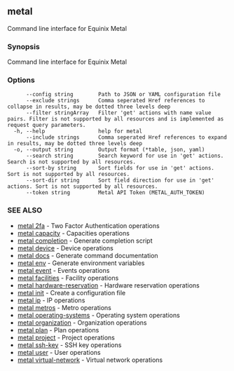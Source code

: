 ## metal

Command line interface for Equinix Metal

### Synopsis

Command line interface for Equinix Metal

### Options

```
      --config string        Path to JSON or YAML configuration file
      --exclude strings      Comma seperated Href references to collapse in results, may be dotted three levels deep
      --filter stringArray   Filter 'get' actions with name value pairs. Filter is not supported by all resources and is implemented as request query parameters.
  -h, --help                 help for metal
      --include strings      Comma seperated Href references to expand in results, may be dotted three levels deep
  -o, --output string        Output format (*table, json, yaml)
      --search string        Search keyword for use in 'get' actions. Search is not supported by all resources.
      --sort-by string       Sort fields for use in 'get' actions. Sort is not supported by all resources.
      --sort-dir string      Sort field direction for use in 'get' actions. Sort is not supported by all resources.
      --token string         Metal API Token (METAL_AUTH_TOKEN)
```

### SEE ALSO

* [metal 2fa](metal_2fa.md)	 - Two Factor Authentication operations
* [metal capacity](metal_capacity.md)	 - Capacities operations
* [metal completion](metal_completion.md)	 - Generate completion script
* [metal device](metal_device.md)	 - Device operations
* [metal docs](metal_docs.md)	 - Generate command documentation
* [metal env](metal_env.md)	 - Generate environment variables
* [metal event](metal_event.md)	 - Events operations
* [metal facilities](metal_facilities.md)	 - Facility operations
* [metal hardware-reservation](metal_hardware-reservation.md)	 - Hardware reservation operations
* [metal init](metal_init.md)	 - Create a configuration file
* [metal ip](metal_ip.md)	 - IP operations
* [metal metros](metal_metros.md)	 - Metro operations
* [metal operating-systems](metal_operating-systems.md)	 - Operating system operations
* [metal organization](metal_organization.md)	 - Organization operations
* [metal plan](metal_plan.md)	 - Plan operations
* [metal project](metal_project.md)	 - Project operations
* [metal ssh-key](metal_ssh-key.md)	 - SSH key operations
* [metal user](metal_user.md)	 - User operations
* [metal virtual-network](metal_virtual-network.md)	 - Virtual network operations

